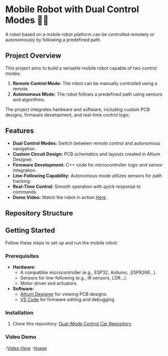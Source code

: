 # Mobile Robot with Dual Control Modes 🤖🚗

A robot based on a mobile robot platform can be controlled remotely or autonomously by following a predefined path.

## Project Overview
This project aims to build a versatile mobile robot capable of two control modes:
1. **Remote Control Mode:** The robot can be manually controlled using a remote.
2. **Autonomous Mode:** The robot follows a predefined path using sensors and algorithms.

The project integrates hardware and software, including custom PCB designs, firmware development, and real-time control logic.

## Features
- **Dual Control Modes:** Switch between remote control and autonomous navigation.
- **Custom Circuit Design:** PCB schematics and layouts created in Altium Designer.
- **Firmware Development:** C++ code for microcontroller logic and sensor integration.
- **Line-Following Capability:** Autonomous mode utilizes sensors for path tracking.
- **Real-Time Control:** Smooth operation with quick response to commands.
- **Demo Video:** Watch the robot in action [Here](https://youtu.be/TzDKLDsIgCA)
.

## Repository Structure

## Getting Started
Follow these steps to set up and run the mobile robot:

### Prerequisites
- **Hardware:**
  - A compatible microcontroller (e.g., ESP32, Arduino, ,ESP8266...).
  - Sensors for line-following (e.g., IR sensors, LDR...).
  - Motor driver and actuators.
- **Software:**
  - [Altium Designer](https://www.altium.com/) for viewing PCB designs.
  - [VS Code](https://code.visualstudio.com/) for firmware editing and debugging.

### Installation
1. Clone this repository:
   [Dual-Mode Control Car Repository](https://github.com/nguyenbinh-shark/Dual-Mode_Control_Car)

### Video Demo
-[Video Here](https://youtu.be/TzDKLDsIgCA)
-[Image](https://github.com/nguyenbinh-shark/Dual-Mode_Control_Car/tree/main/dual-control%20car/Image)


